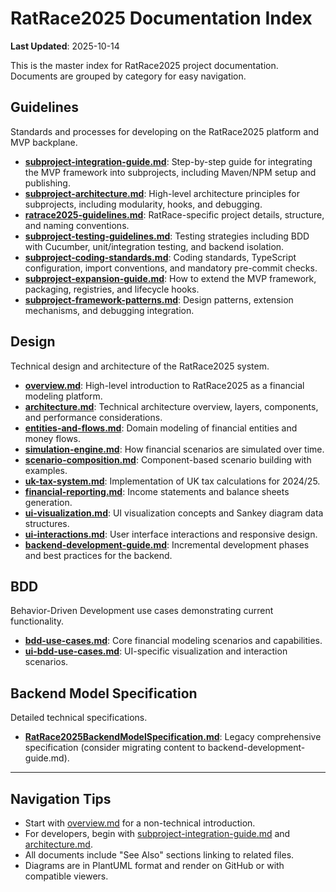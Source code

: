 # RatRace2025 Documentation Index

**Last Updated**: 2025-10-14

This is the master index for RatRace2025 project documentation. Documents are grouped by category for easy navigation.

## Guidelines
Standards and processes for developing on the RatRace2025 platform and MVP backplane.

- **[subproject-integration-guide.md](guidelines/subproject-integration-guide.md)**: Step-by-step guide for integrating the MVP framework into subprojects, including Maven/NPM setup and publishing.
- **[subproject-architecture.md](guidelines/subproject-architecture.md)**: High-level architecture principles for subprojects, including modularity, hooks, and debugging.
- **[ratrace2025-guidelines.md](guidelines/ratrace2025-guidelines.md)**: RatRace-specific project details, structure, and naming conventions.
- **[subproject-testing-guidelines.md](guidelines/subproject-testing-guidelines.md)**: Testing strategies including BDD with Cucumber, unit/integration testing, and backend isolation.
- **[subproject-coding-standards.md](guidelines/subproject-coding-standards.md)**: Coding standards, TypeScript configuration, import conventions, and mandatory pre-commit checks.
- **[subproject-expansion-guide.md](guidelines/subproject-expansion-guide.md)**: How to extend the MVP framework, packaging, registries, and lifecycle hooks.
- **[subproject-framework-patterns.md](guidelines/subproject-framework-patterns.md)**: Design patterns, extension mechanisms, and debugging integration.

## Design
Technical design and architecture of the RatRace2025 system.

- **[overview.md](overview.md)**: High-level introduction to RatRace2025 as a financial modeling platform.
- **[architecture.md](design/architecture.md)**: Technical architecture overview, layers, components, and performance considerations.
- **[entities-and-flows.md](design/entities-and-flows.md)**: Domain modeling of financial entities and money flows.
- **[simulation-engine.md](design/simulation-engine.md)**: How financial scenarios are simulated over time.
- **[scenario-composition.md](design/scenario-composition.md)**: Component-based scenario building with examples.
- **[uk-tax-system.md](design/uk-tax-system.md)**: Implementation of UK tax calculations for 2024/25.
- **[financial-reporting.md](design/financial-reporting.md)**: Income statements and balance sheets generation.
- **[ui-visualization.md](design/ui-visualization.md)**: UI visualization concepts and Sankey diagram data structures.
- **[ui-interactions.md](design/ui-interactions.md)**: User interface interactions and responsive design.
- **[backend-development-guide.md](design/backend-development-guide.md)**: Incremental development phases and best practices for the backend.

## BDD
Behavior-Driven Development use cases demonstrating current functionality.

- **[bdd-use-cases.md](BDD/bdd-use-cases.md)**: Core financial modeling scenarios and capabilities.
- **[ui-bdd-use-cases.md](BDD/ui-bdd-use-cases.md)**: UI-specific visualization and interaction scenarios.

## Backend Model Specification
Detailed technical specifications.

- **[RatRace2025BackendModelSpecification.md](RatRace2025BackendModelSpecification.md)**: Legacy comprehensive specification (consider migrating content to backend-development-guide.md).

---

## Navigation Tips
- Start with [overview.md](overview.md) for a non-technical introduction.
- For developers, begin with [subproject-integration-guide.md](guidelines/subproject-integration-guide.md) and [architecture.md](design/architecture.md).
- All documents include "See Also" sections linking to related files.
- Diagrams are in PlantUML format and render on GitHub or with compatible viewers.